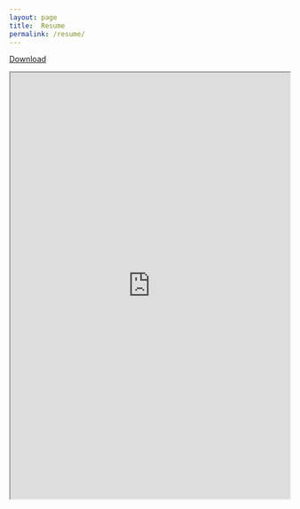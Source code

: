 ```yaml
---
layout: page
title:  Resume
permalink: /resume/
---
```


<link rel="stylesheet" href="https://maxcdn.bootstrapcdn.com/bootstrap/3.3.7/css/bootstrap.min.css">

<script src="https://ajax.googleapis.com/ajax/libs/jquery/3.2.1/jquery.min.js"></script>

<script src="https://maxcdn.bootstrapcdn.com/bootstrap/3.3.7/js/bootstrap.min.js"></script>

<a class="btn btn-primary btn-lg" href="https://drive.google.com/file/d/0B60HfAD9wkNmV0g3X3J4X0RrUVk/view">Download</a>

<iframe  src="https://drive.google.com/file/d/0B60HfAD9wkNmV0g3X3J4X0RrUVk/preview" width="100%" height="768">
</iframe>
